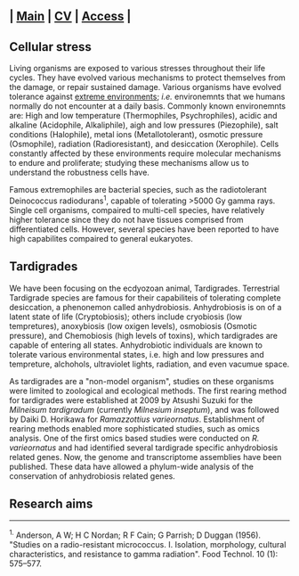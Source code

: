 | [Main](README.md) | [CV](CV.md) | [Access](access.md) | 
---------------------------------------------------------

## Cellular stress 
  Living organisms are exposed to various stresses throughout their life cycles. They have evolved various mechanisms to protect themselves from the damage, or repair sustained damage. Various organisms have evolved tolerance against [extreme environments](https://en.wikipedia.org/wiki/Extremophile); *i.e.* environemnts that we humans normally do not encounter at a daily basis. Commonly known environemnts are: High and low temperature (Thermophiles, Psychrophiles), acidic and alkaline (Acidophile, Alkaliphile), aigh and low pressures (Piezophile), salt conditions (Halophile), metal ions (Metallotolerant), osmotic pressure (Osmophile), radiation (Radioresistant), and desiccation (Xerophile). Cells constantly affected by these environments require molecular mechanisms to endure and proliferate; studying these mechanisms allow us to understand the robustness cells have.
  
  Famous extremophiles are bacterial species, such as the radiotolerant Deinococcus radiodurans<sup>1</sup>, capable of tolerating >5000 Gy gamma rays. Single cell organisms, compaired to multi-cell species, have relatively higher tolerance since they do not have tissues comprised from differentiated cells. However, several species have been reported to have high capabilites compaired to general eukaryotes. 

## Tardigrades 
  We have been focusing on the ecdyozoan animal, Tardigrades. Terrestrial Tardigrade species are famous for their capabiliteis of tolerating complete desiccation, a phenonemon called anhydrobiosis. Anhydrobiosis is on of a latent state of life (Cryptobiosis); others include cryobiosis (low tempretures), anoxybiosis (low oxigen levels), osmobiosis (Osmotic pressure), and Chemobiosis (high levels of toxins), which tardigrades are capable of entering all states. Anhydrobiotic individuals are known to tolerate various environmental states, i.e. high and low pressures and tempreture, alchohols, ultraviolet lights, radiation, and even vacumue space. 
  
  As tardigrades are a "non-model organism", studies on these organisms were limited to zoological and ecological methods. The first rearing method for tardigrades were established at 2009 by Atsushi Suzuki for the *Milneisum tardigradum* (currently *Milnesium inseptum*), and was followed by Daiki D. Horikawa for *Ramazzottius varieornatus*. Establishment of rearing methods enabled more sophisticated studies, such as omics analysis. One of the first omics based studies were conducted on *R. varieornatus* and had identified several tardigrade specific anhydrobiosis related genes. Now, the genome and transcriptome assemblies  have been published. These data have allowed a phylum-wide analysis of the conservation of anhydrobiosis related genes.

## Research aims


---------
<sup>1.</sup> Anderson, A W; H C Nordan; R F Cain; G Parrish; D Duggan (1956). "Studies on a radio-resistant micrococcus. I. Isolation, morphology, cultural characteristics, and resistance to gamma radiation". Food Technol. 10 (1): 575–577.


